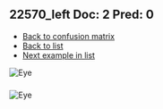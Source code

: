 ## 22570_left Doc: 2 Pred: 0
- [Back to confusion matrix](https://github.com/juliandewit/kaggle_retinopathy/blob/master/matrix.md)
- [Back to list](https://github.com/juliandewit/kaggle_retinopathy/blob/master/lists/20/list.md)
- [Next example in list](https://github.com/juliandewit/kaggle_retinopathy/blob/master/lists/20/22/22668_right.md)

![Eye](https://retinopaty.blob.core.windows.net/size1024/22570_left_2.jpeg)

### 

![Eye]()
